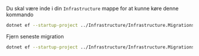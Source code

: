 Du skal være inde i din `Infrastructure` mappe for at kunne køre denne kommando
```bash
dotnet ef --startup-project ../Infrastructure/Infrastructure.Migrations migrations add [navn på migration]
```

Fjern seneste migration
```bash
dotnet ef --startup-project ../Infrastructure/Infrastructure.Migrations migrations remove
```
